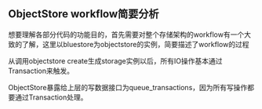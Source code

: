 ## ObjectStore workflow简要分析

想要理解各部分代码的功能目的，首先需要对整个存储架构的workflow有一个大致的了解，这里以bluestore为objectstore的实例，简要描述了workflow的过程

从调用objectstore create生成storage实例以后，所有IO操作基本通过Transaction来触发。

ObjectStore暴露给上层的写数据接口为queue\_transactions，因为所有写操作都要通过Transaction处理。

